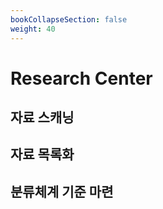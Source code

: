 ```yaml
---
bookCollapseSection: false
weight: 40
---
```


# Research Center


## 자료 스캐닝


## 자료 목록화


## 분류체계 기준 마련